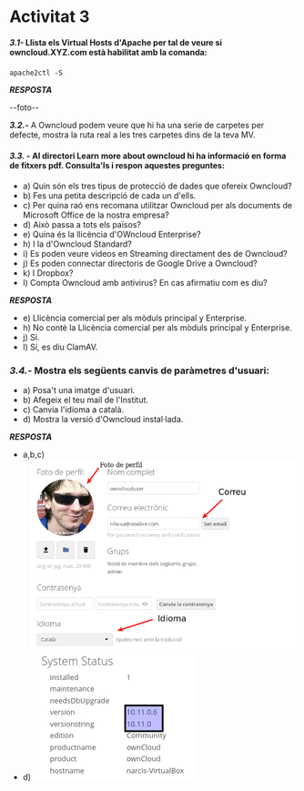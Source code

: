 # Activitat 3


#### ***3.1-*** Llista els Virtual Hosts d'Apache per tal de veure si owncloud.XYZ.com està habilitat amb la comanda:
`apache2ctl -S`

***RESPOSTA***

--foto--

***3.2.-***  A Owncloud podem veure que hi ha una serie de carpetes per defecte, mostra la ruta real a les tres carpetes dins de la teva MV.


#### ***3.3.*** - Al directori Learn more about owncloud hi ha informació en forma de fitxers pdf. Consulta'ls i respon aquestes preguntes:

- a) Quin són els tres tipus de protecció de dades que ofereix Owncloud?
- b) Fes una petita descripció de cada un d'ells.
- c) Per quina raó ens recomana utilitzar Owncloud per als documents de Microsoft Office de la nostra empresa?
- d) Això passa a tots els països?
- e) Quina és la llicència d'OWncloud Enterprise?
- h) I la d'Owncloud Standard?
- i) Es poden veure videos en Streaming directament des de Owncloud?
- j) Es poden connectar directoris de Google Drive a Owncloud?
- k) I Dropbox?
- l) Compta Owncloud amb antivirus? En cas afirmatiu com es diu?

***RESPOSTA***

- e) Llicència comercial per als mòduls principal y Enterprise.
- h) No conté la Llicència comercial per als mòduls principal y Enterprise.
- j) Sí.
- l) Sí, es diu ClamAV.
### ***3.4.-*** Mostra els següents canvis de paràmetres d'usuari:

- a) Posa't una imatge d'usuari.
- b) Afegeix el teu mail de l'Institut.
- c) Canvia l'idioma a català.
- d) Mostra la versió d'Owncloud instal·lada.

***RESPOSTA***

- a,b,c)
![](Selecció_021.png)
- d)
![](Selecció_022.png)



